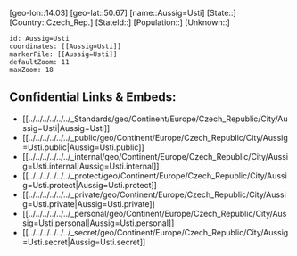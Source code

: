 ﻿---
location: [50.67,14.03]
mapzoom: [7,12] 
mapmarker: city 
type: City
tags:
- geo/City


SpocWebEntityId: 28938
isDeleted: false
confidential: public

---
[geo-lon::14.03]
[geo-lat::50.67]
[name::Aussig=Usti]
[State::]
[Country::Czech_Rep.]
[StateId::]
[Population::]
[Unknown::]


```leaflet
id: Aussig=Usti
coordinates: [[Aussig=Usti]]
markerFile: [[Aussig=Usti]]
defaultZoom: 11 
maxZoom: 18
```


## Confidential Links & Embeds: 
- [[../../../../../../_Standards/geo/Continent/Europe/Czech_Republic/City/Aussig=Usti|Aussig=Usti]] 
- [[../../../../../../_public/geo/Continent/Europe/Czech_Republic/City/Aussig=Usti.public|Aussig=Usti.public]] 
- [[../../../../../../_internal/geo/Continent/Europe/Czech_Republic/City/Aussig=Usti.internal|Aussig=Usti.internal]] 
- [[../../../../../../_protect/geo/Continent/Europe/Czech_Republic/City/Aussig=Usti.protect|Aussig=Usti.protect]] 
- [[../../../../../../_private/geo/Continent/Europe/Czech_Republic/City/Aussig=Usti.private|Aussig=Usti.private]] 
- [[../../../../../../_personal/geo/Continent/Europe/Czech_Republic/City/Aussig=Usti.personal|Aussig=Usti.personal]] 
- [[../../../../../../_secret/geo/Continent/Europe/Czech_Republic/City/Aussig=Usti.secret|Aussig=Usti.secret]] 
